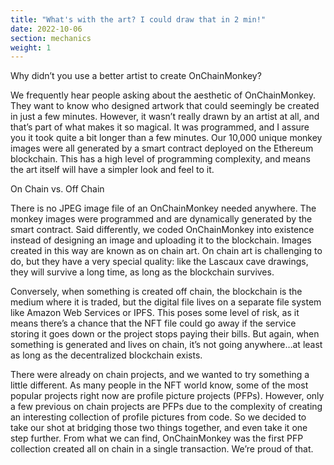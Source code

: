 ```yaml
---
title: "What's with the art? I could draw that in 2 min!"
date: 2022-10-06
section: mechanics
weight: 1
---
```


Why didn’t you use a better artist to create OnChainMonkey?

We frequently hear people asking about the aesthetic of OnChainMonkey. They want to know who designed artwork that could seemingly be created in just a few minutes. However, it wasn’t really drawn by an artist at all, and that’s part of what makes it so magical. It was programmed, and I assure you it took quite a bit longer than a few minutes. Our 10,000 unique monkey images were all generated by a smart contract deployed on the Ethereum blockchain. This has a high level of programming complexity, and means the art itself will have a simpler look and feel to it.

On Chain vs. Off Chain

There is no JPEG image file of an OnChainMonkey needed anywhere. The monkey images were programmed and are dynamically generated by the smart contract. Said differently, we coded OnChainMonkey into existence instead of designing an image and uploading it to the blockchain. Images created in this way are known as on chain art. On chain art is challenging to do, but they have a very special quality: like the Lascaux cave drawings, they will survive a long time, as long as the blockchain survives.

Conversely, when something is created off chain, the blockchain is the medium where it is traded, but the digital file lives on a separate file system like Amazon Web Services or IPFS. This poses some level of risk, as it means there’s a chance that the NFT file could go away if the service storing it goes down or the project stops paying their bills. But again, when something is generated and lives on chain, it’s not going anywhere…at least as long as the decentralized blockchain exists.

There were already on chain projects, and we wanted to try something a little different. As many people in the NFT world know, some of the most popular projects right now are profile picture projects (PFPs). However, only a few previous on chain projects are PFPs due to the complexity of creating an interesting collection of profile pictures from code. So we decided to take our shot at bridging those two things together, and even take it one step further. From what we can find, OnChainMonkey was the first PFP collection created all on chain in a single transaction. We’re proud of that.


